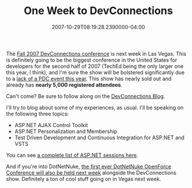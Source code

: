 ﻿---
title: One Week to DevConnections
date: "2007-10-29T08:19:28.2390000-04:00"
description: The Fall 2007 DevConnections conference is next week in Las Vegas. This is definitely going to be the biggest conference in the United States for developers for the second half of 2007 (TechEd being the only larger one this year, I think), and I'm sure the show will be bolstered significantly due to a lack of a PDC event this year.
featuredImage: img/one-week-to-devconnections-featured.png
---

The [Fall 2007 DevConnections conference](http://devconnections.com/) is next week in Las Vegas. This is definitely going to be the biggest conference in the United States for developers for the second half of 2007 (TechEd being the only larger one this year, I think), and I'm sure the show will be bolstered significantly due to a [lack of a PDC event this year](http://msdn2.microsoft.com/en-us/events/bb288534.aspx). This show has nearly sold out and already has **nearly 5,000 registered attendees**.

Can't come? Be sure to follow along on the [DevConnections Blog](http://aspadvice.com/blogs/devconnections/default.aspx).

I'll try to blog about some of my experiences, as usual. I'll be speaking on the following three topics:

* ASP.NET AJAX Control Toolkit
* ASP.NET Personalization and Membership
* Test Driven Development and Continuous Integration for ASP.NET and VSTS

You can see [a complete list of ASP.NET sessions here](http://www.devconnections.com/shows/FALL2007ASP/default.asp?c=1&s=101).

And if you're into DotNetNuke, [the first ever DotNetNuke OpenForce Conference will also be held next week](http://www.devconnections.com/openforce/default.asp) alongside the DevConnections show. Definitely a ton of cool stuff going on in Vegas next week.

